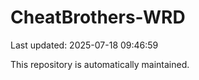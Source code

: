 # CheatBrothers-WRD

Last updated: 2025-07-18 09:46:59

This repository is automatically maintained.

